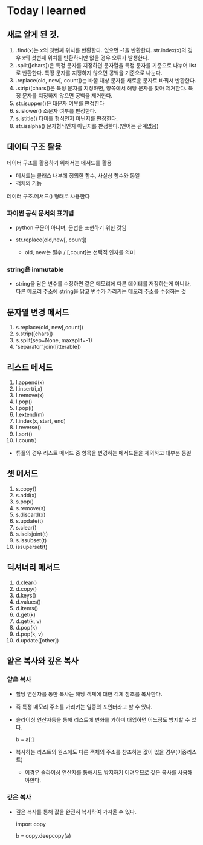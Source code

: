 # Today I learned

## 새로 알게 된 것.

1. .find(x)는 x의 첫번째 위치를 반환한다. 없으면 -1을 반환한다. str.index(x)의 경우 x의 첫번째 위치를 반환하지만 없을 경우 오류가 발생한다.
2. .split([chars])은 특정 문자를 지정하면 문자열을 특정 문자를
기준으로 나누어 list로 반환한다. 특정 문자를 지정하지 않으면 공백을 기준으로 나눈다.
3. .replace(old, new[, count])는 바꿀 대상 문자를 새로운 문자로
바꿔서 반환한다.
4. .strip([chars])은 특정 문자를 지정하면, 양쪽에서 해당 문자를
찾아 제거한다. 특정 문자를 지정하지 않으면 공백을 제거한다.
5. str.isupper()은 대문자 여부를 판정한다
6. s.islower() 소문자 여부를 판정한다.
7. s.istitle() 타이틀 형식인지 아닌지를 판정한다.
8. str.isalpha() 문자형식인지 아닌지를 판정한다.(언어는 관계없음)

## 데이터 구조 활용

데이터 구조를 활용하기 위해서는 메서드를 활용
- 메서드는 클래스 내부에 정의한 함수, 사실상 함수와 동일
- 객체의 기능

데이터 구조.메서드() 형태로 사용한다

### 파이썬 공식 문서의 표기법

- python 구문이 아니며, 문법을 표현하기 위한 것임

- str.replace(old,new[, count])
    + old, new는 필수 / [,count]는 선택적 인자를 의미

### string은 immutable

- string을 담은 변수를 수정하면 같은 메모리에 다른 데이터를 저장하는게 아니라, 다른 메모리 주소에 string을 담고 변수가 가리키는 메모리 주소를 수정하는 것


## 문자열 변경 메서드

1. s.replace(old, new[,count])
2. s.strip([chars])
3. s.split(sep=None, maxsplit=-1)
4. 'separator'.join([itterable])


## 리스트 메서드

1. l.append(x)
2. l.insert(i,x)
3. l.remove(x)
4. l.pop()
5. l.pop(i)
6. l.extend(m)
7. l.index(x, start, end)
8. l.reverse()
9. l.sort()
10. l.count()

- 튜플의 경우 리스트 메서드 중 항목을 변경하는 메서드들을 제외하고 대부분 동일


## 셋 메서드

1. s.copy()
2. s.add(x)
3. s.pop()
4. s.remove(s)
5. s.discard(x)
6. s.update(t)
7. s.clear()
8. s.isdisjoint(t)
9. s.issubset(t)
10. issuperset(t)


## 딕셔너리 메서드

1. d.clear()
2. d.copy()
3. d.keys()
4. d.values()
5. d.items()
6. d.get(k)
7. d.get(k, v)
8. d.pop(k)
9. d.pop(k, v)
10. d.update([other])


## 얕은 복사와 깊은 복사

### 얕은 복사

- 할당 연산자를 통한 복사는 해당 객체에 대한 객체 참조를 복사한다.
- 즉 특정 메모리 주소를 가리키는 일종의 포인터라고 할 수 있다.

- 슬라이싱 연산자등을 통해 리스트에 변화를 가하며 대입하면 어느정도 방지할 수 있다.

    b = a[:]

- 복사하는 리스트의 원소에도 다른 객체의 주소를 참조하는 값이 있을 경우(이중리스트)
    + 이경우 슬라이싱 연산자를 통해서도 방지하기 어려우므로 깊은 복사를 사용해야한다.

### 깊은 복사

- 깊은 복사를 통해 값을 완전히 복사하여 가져올 수 있다.

    import copy
    
    b = copy.deepcopy(a)

